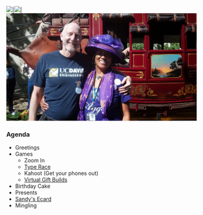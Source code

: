 ![]({{site.baseurl}}/images/IMG_20130518_184405_048.jpg)|![]({{site.baseurl}}/images/IMG_20140213_174756_012.jpg)|![](images/IMG_20140412_104420_720.jpg)

### Agenda

* Greetings
* Games
  * Zoom In
  * [Type Race][typerace]
  * Kahoot (Get your phones out)
  * [Virtual Gift Builds](https://docs.google.com/document/d/11lSyJbE3BVh7Mbw-7tZ8QAvXsFpth-59U9ak4EWgR7U/edit?usp=sharing)
* Birthday Cake
* Presents
* [Sandy's Ecard](https://www.groupgreeting.com/sign/b62faa37a954c1a)
* Mingling

[billiards]: https://www.crazygames.com/game/8-ball-billiards-classic
[mspacman]: https://www.playemulator.com/sega-online/ms-pac-man-genesis/
[cards]: http://playingcards.io/
[racing]: https://www.playemulator.com/gba-online/gt-advance-2-rally-racing/
[typerace]: https://www.keyhero.com/custom-typing-test/ "Custom text"
[typerace2]: https://keyboard-racing.com/login.html
